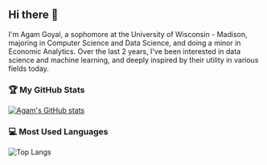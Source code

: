 ## Hi there 👋

I'm Agam Goyal, a sophomore at the University of Wisconsin - Madison, majoring in Computer Science and Data Science, and doing a minor in Economic Analytics. Over the last 2 years, I've been interested in data science and machine learning, and deeply inspired by their utility in various fields today. 


### 🏆 My GitHub Stats

[![Agam's GitHub stats](https://github-readme-stats.vercel.app/api?username=AGoyal0512&count_private=true&show_icons=true&theme=tokyonight)](https://github.com/AGoyal0512/github-readme-stats)


### 💻 Most Used Languages

![Top Langs](https://github-readme-stats.vercel.app/api/top-langs?username=kalp121212&layout=compact&langs_count=5&hide=Verilog,HTML&theme=tokyonight)

<!--
**AGoyal0512/AGoyal0512** is a ✨ _special_ ✨ repository because its `README.md` (this file) appears on your GitHub profile.

Here are some ideas to get you started:

- 🔭 I’m currently working on ...
- 🌱 I’m currently learning ...
- 👯 I’m looking to collaborate on ...
- 🤔 I’m looking for help with ...
- 💬 Ask me about ...
- 📫 How to reach me: ...
- 😄 Pronouns: ...
- ⚡ Fun fact: ...
-->
